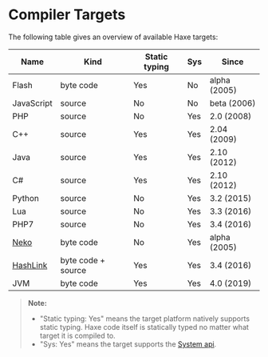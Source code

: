 Compiler Targets
=======

The following table gives an overview of available Haxe targets:

Name | Kind | Static typing | Sys | Since
--- | --- | --- | --- | --- 
Flash | byte code | Yes | No | alpha (2005)
JavaScript | source | No | No |  beta (2006)
PHP | source | No | Yes |  2.0 (2008)
C++ | source | Yes | Yes |  2.04 (2009)
Java | source | Yes | Yes |  2.10 (2012)
C# | source | Yes | Yes | 2.10 (2012)
Python | source | No | Yes | 3.2 (2015)
Lua | source | No | Yes | 3.3 (2016)
PHP7 | source | No | Yes | 3.4 (2016)
[Neko](https://nekovm.org/) | byte code | No | Yes | alpha (2005)
[HashLink](https://hashlink.haxe.org/) | byte code + source | Yes | Yes | 3.4 (2016)
JVM | byte code | Yes | Yes | 4.0 (2019)

> **Note:**
> 
> - "Static typing: Yes" means the target platform natively supports static typing. Haxe code itself is statically typed no matter what target it is compiled to.
> - "Sys: Yes" means the target supports the [System api](http://api.haxe.org/Sys.html).
